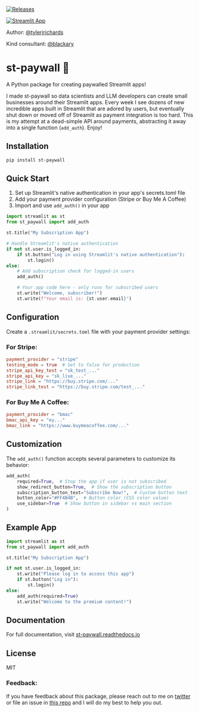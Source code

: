 [![Releases](https://img.shields.io/pypi/v/st-paywall)](https://pypi.org/project/st-paywall/)

[![Streamlit App](https://static.streamlit.io/badges/streamlit_badge_black_white.svg)](https://subscription.streamlit.app)

Author: [@tylerjrichards](https://twitter.com/tylerjrichards)

Kind consultant: [@blackary](https://github.com/blackary)

# st-paywall 🎈

A Python package for creating paywalled Streamlit apps!

I made st-paywall so data scientists and LLM developers can create small
businesses around their Streamlit apps. Every week I see dozens of new
incredible apps built in Streamlit that are adored by users, but eventually shut
down or moved off of Streamlit as payment integration is too hard. This is my
attempt at a dead-simple API around payments, abstracting it away into a single
function (`add_auth`). Enjoy!

## Installation

```bash
pip install st-paywall
```

## Quick Start

1. Set up Streamlit's native authentication in your app's secrets.toml file
2. Add your payment provider configuration (Stripe or Buy Me A Coffee)
3. Import and use `add_auth()` in your app

```python
import streamlit as st
from st_paywall import add_auth

st.title("My Subscription App")

# Handle Streamlit's native authentication
if not st.user.is_logged_in:
    if st.button("Log in using Streamlit's native authentication"):
        st.login()
else:
    # Add subscription check for logged-in users
    add_auth()

    # Your app code here - only runs for subscribed users
    st.write("Welcome, subscriber!")
    st.write(f"Your email is: {st.user.email}")
```

## Configuration

Create a `.streamlit/secrets.toml` file with your payment provider settings:

### For Stripe:

```toml
payment_provider = "stripe"
testing_mode = true  # Set to false for production
stripe_api_key_test = "sk_test_..."
stripe_api_key = "sk_live_..."
stripe_link = "https://buy.stripe.com/..."
stripe_link_test = "https://buy.stripe.com/test_..."
```

### For Buy Me A Coffee:

```toml
payment_provider = "bmac"
bmac_api_key = "ey..."
bmac_link = "https://www.buymeacoffee.com/..."
```

## Customization

The `add_auth()` function accepts several parameters to customize its behavior:

```python
add_auth(
    required=True,  # Stop the app if user is not subscribed
    show_redirect_button=True,  # Show the subscription button
    subscription_button_text="Subscribe Now!",  # Custom button text
    button_color="#FF4B4B",  # Button color (CSS color value)
    use_sidebar=True  # Show button in sidebar vs main section
)
```

## Example App

```python
import streamlit as st
from st_paywall import add_auth

st.title("My Subscription App")

if not st.user.is_logged_in:
    st.write("Please log in to access this app")
    if st.button("Log in"):
        st.login()
else:
    add_auth(required=True)
    st.write("Welcome to the premium content!")
```

## Documentation

For full documentation, visit
[st-paywall.readthedocs.io](https://st-paywall.readthedocs.io/)

## License

MIT

### Feedback:

If you have feedback about this package, please reach out to me on
[twitter](https://twitter.com/tylerjrichards) or file an issue in
[this repo](https://github.com/tylerjrichards/st-paywall/issues) and I will do
my best to help you out.
